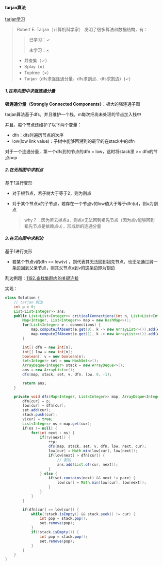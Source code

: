 #### tarjan算法

[tarjan学习](https://oi-wiki.org/graph/scc/)

> Robert E. Tarjan（计算机科学家） 发明了很多算法和数据结构，有：
>
> > 已学习：✓
> >
> > 未学习：×
>
> - 并查集（✓）
> - Splay（×）
> - Toptree（×）
> - Tarjan（dfs求强连通分量、dfs求割点、dfs求割边）(✓)

##### 1.在有向图中求强连通分量

**强连通分量（Strongly Connected Components）**：极大的强连通子图

tarjan算法基于dfs，并且维护一个栈，m每次把尚未处理的节点加入栈中

并且，每个节点还维护了以下两个变量：

- dfn：dfs时遍历节点的次序
- low(low link value)：子树中能够回溯到的最早的在stack中的dfn

对于一个连通分量，第一个dfs到的节点的dfn = low，这时将stack里 >= dfn的节点pop

##### 2.在无相图中求割点

基于1进行变形

- 对于根节点，若子树大于等于2，则为割点

- 对于某个节点u的子节点，若存在一个节点v的low值大于等于dfn(u)，则u为割点

  > why？：因为若去掉点u，则点v无法回到祖先节点（因为点v能够回到祖先节点是依赖点u），形成新的连通分量

##### 3.在无向图中求割边

基于1进行变形

- 若某个节点v的dfn == low(v) ，则代表其无法回到祖先节点，也无法通过另一条边回到父亲节点，则其父节点u到v的这条边即为割边

割边例题：[1192.查找集群内的关键连接](https://leetcode.cn/problems/critical-connections-in-a-network/description/?envType=study-plan-v2&envId=graph-theory)

实现：

```java
class Solution {
    // tarjan 割边
    int p = 0;
    List<List<Integer>> ans;
    public List<List<Integer>> criticalConnections(int n, List<List<Integer>> connections) {
        Map<Integer, List<Integer>> map = new HashMap<>();
        for(List<Integer> e : connections) {
            map.computeIfAbsent(e.get(0), k -> new ArrayList<>()).add(e.get(1));
            map.computeIfAbsent(e.get(1), k -> new ArrayList<>()).add(e.get(0));
        }

        int[] dfn = new int[n];
        int[] low = new int[n];
        boolean[] v = new boolean[n];
        Set<Integer> set = new HashSet<>();
        ArrayDeque<Integer> stack = new ArrayDeque<>();
        ans = new ArrayList<>();
        dfs(map, stack, set, v, dfn, low, 0, -1);

        return ans;
    }

    private void dfs(Map<Integer, List<Integer>> map, ArrayDeque<Integer> stack, Set<Integer> set, boolean[] v, int[] dfn, int[] low, int cur, int pare) {
        dfn[cur] = p;
        low[cur] = dfn[cur];
        set.add(cur);
        stack.push(cur);
        v[cur] = true;
        List<Integer> ns = map.get(cur);
        if(ns != null) {
            for(int next : ns) {
                if(!v[next]) {
                    ++p;
                    dfs(map, stack, set, v, dfn, low, next, cur);
                    low[cur] = Math.min(low[cur], low[next]);
                    if(low[next] > dfn[cur]) {
                        // 割边
                        ans.add(List.of(cur, next));
                    }
                } else {
                    if(set.contains(next) && next != pare) {
                        low[cur] = Math.min(low[cur], low[next]);
                    }
                }
            }
        }

        if(dfn[cur] == low[cur]) {
            while(!stack.isEmpty() && stack.peek() != cur) {
                int pop = stack.pop();
                set.remove(pop);
            }
            if(!stack.isEmpty()) {
                int pop = stack.pop();
                set.remove(pop);
            }
        }
    }
}
```

